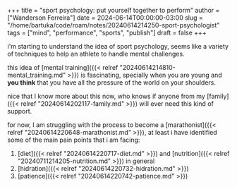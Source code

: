 +++
title = "sport psychology: put yourself together to perform"
author = ["Wanderson Ferreira"]
date = 2024-06-14T00:00:00-03:00
slug = "/home/bartuka/code/roam/notes/20240614214250-sport-psychologist"
tags = ["mind", "performance", "sports", "publish"]
draft = false
+++

i'm starting to understand the idea of sport psychology, seems like a variety of
techniques to help an athlete to handle mental challenges.

this idea of [mental training]({{< relref "20240614214810-mental_training.md" >}}) is fascinating, specially when you are young and **you
think** that you have all the pressure of the world on your shoulders.

nice that I know more about this now, who knows if anyone from my [family]({{< relref "20240614202117-family.md" >}}) will
ever need this kind of support.

for now, I am struggling with the process to become a [marathonist]({{< relref "20240614220648-marathonist.md" >}}), at least i
have identified some of the main pain points that i am facing:

1.  [diet]({{< relref "20240614220717-diet.md" >}}) and [nutrition]({{< relref "20240711214205-nutrition.md" >}}) in general
2.  [hidration]({{< relref "20240614220732-hidration.md" >}})
3.  [patience]({{< relref "20240614220742-patience.md" >}})
